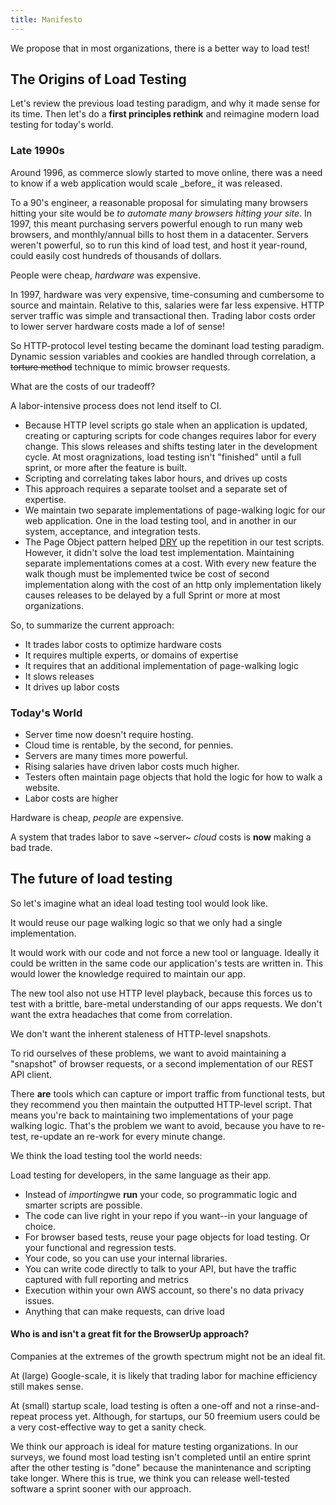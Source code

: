 ```yaml
---
title: Manifesto
---
```


We propose that in most organizations, there is a better way to load test!

## The Origins of Load Testing

Let's review the previous load testing paradigm, and why it made sense for its time.
Then let's  do a <strong>first principles rethink</strong> and reimagine modern load testing for today's world.

<h3>Late 1990s</h3>
Around 1996, as commerce slowly started to move online, there was a need to know if a web application would scale _before_ it was released.

To a 90's engineer, a reasonable proposal for simulating many browsers hitting your site would be _to automate many browsers hitting your site_.
In 1997, this meant purchasing servers powerful enough to run many web browsers, and monthly/annual bills to host them in a datacenter.
Servers weren't powerful, so to run this kind of load test, and host it year-round, could easily cost hundreds of thousands of dollars.

People were cheap, _hardware_ was expensive.

In 1997, hardware was very expensive, time-consuming and cumbersome to source and maintain.
Relative to this, salaries were far less expensive.
HTTP server traffic was simple and transactional then.
Trading labor costs order to lower server hardware costs made a lof of sense!

So HTTP-protocol level testing became the dominant load testing paradigm.
Dynamic session variables and cookies are handled through correlation, a ~~torture method~~ technique to mimic browser requests.

What are the costs of our tradeoff?

A labor-intensive process does not lend itself to CI.

* Because HTTP level scripts go stale when an application is updated, creating or capturing scripts for code changes requires labor
for every change. This slows releases and shifts testing later in the development cycle. At most oragnizations, load testing
isn't "finished" until a full sprint, or more after the feature is built.
* Scripting and correlating takes labor hours, and drives up costs
* This approach requires a separate toolset and a separate set of expertise.
* We maintain two separate implementations of page-walking logic for our web application. One in the load testing tool, and in another in our system, acceptance, and integration tests.
* The Page Object pattern helped [DRY](https://en.wikipedia.org/wiki/Don%27t_repeat_yourself) up the repetition in our test scripts. However, it didn't solve the load test implementation.
Maintaining separate implementations comes at a cost. With every new feature the walk though must be implemented twice be cost of second implementation along with the cost of an http only implementation likely causes releases to be delayed by a full Sprint or more at most organizations.


So, to summarize the current approach:
* It trades labor costs to optimize hardware costs
* It requires multiple experts, or domains of expertise
* It requires that an additional implementation of page-walking logic
* It slows releases
* It drives up labor costs


<h3>Today's World</h3>

* Server time now doesn't require hosting.
* Cloud time is rentable, by the second, for pennies.
* Servers are many times more powerful.
* Rising salaries have driven labor costs much higher.
* Testers often maintain page objects that hold the logic for how to walk a website.
* Labor costs are higher

Hardware is cheap, _people_ are expensive.

A system that trades labor to save ~server~ *cloud* costs is __now__ making a bad trade.

## The future of load testing

So let's imagine what an ideal load testing tool would look like.

It would reuse our page walking logic so that we only had a single implementation.

It would work with our code and not force a new tool or language. Ideally it could be written in the same code our application's tests are written in. This would lower the knowledge required to maintain our app.

The new tool also not use HTTP level playback, because this forces us to test with a brittle, bare-metal understanding of our apps requests. We don't want the extra headaches that come from correlation.

We don't want the inherent staleness of HTTP-level snapshots.

To rid ourselves of these problems, we want to avoid maintaining a "snapshot" of browser requests, or a second implementation of our
REST API client.

There __are__ tools which can capture or import traffic from functional tests, but they recommend you then maintain the outputted HTTP-level script.
That means you're back to maintaining two implementations of your page walking logic. That's the problem we want to avoid, because
you have to re-test, re-update an re-work for every minute change.

We think the load testing tool the world needs:

Load testing for developers, in the same language as their app.

<ul>
 	<li>Instead of <em>importing</em>we <strong>run</strong> your code, so programmatic logic and smarter scripts are possible.</li>
 	<li>The code can live right in your repo if you want--in your language of choice.</li>
  <li>For browser based tests, reuse your page objects for load testing. Or your functional and regression tests.</li>
 	<li>Your code, so you can use your internal libraries.</li>
  <li>You can write code directly to talk to your API, but have the traffic captured with full reporting and metrics</li>
 	<li>Execution within your own AWS account, so there's no data privacy issues.</li>
 	<li>Anything that can make requests, can drive load</li>
</ul>


#### Who is and isn't a great fit for the BrowserUp approach?

Companies at the extremes of the growth spectrum might not be an ideal fit.

At (large) Google-scale, it is likely that trading labor for machine efficiency still makes sense.

At (small) startup scale, load testing is often a one-off and not a rinse-and-repeat process yet.
Although, for startups, our 50 freemium users could be a very cost-effective way to get a sanity check.

We think our approach is ideal for mature testing organizations. In our surveys, we found most
load testing isn't completed until an entire sprint after the other testing is "done"
because the manintenance and scripting take longer. Where this is true, we think you can
release well-tested software a sprint sooner with our approach.
